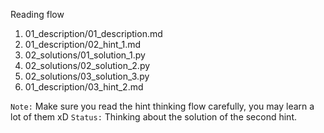 Reading flow 

1. 01_description/01_description.md 
2. 01_description/02_hint_1.md 
3. 02_solutions/01_solution_1.py
4. 02_solutions/02_solution_2.py
5. 02_solutions/03_solution_3.py
6. 01_description/03_hint_2.md 

`Note:` Make sure you read the hint thinking flow carefully, you may learn a lot of them xD
`Status:` Thinking about the solution of the second hint. 